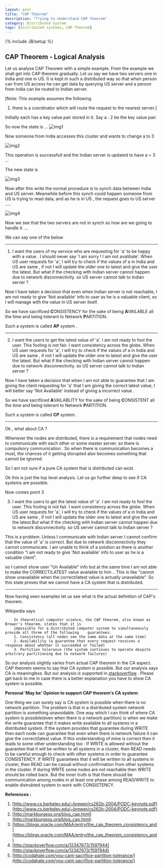 ```yaml
---
layout: post
title: "CAP Theorem"
description: "Trying to Understand CAP theorem"
category: Distributed System
tags: [distributed systems, CAP Theorem]
---
```

{% include JB/setup %}

## CAP Theorem - Logical Analysis

Let us analyse CAP Theorem with a simple example. From the example we shall get into CAP theorem gradually.
Let us say we have two servers one in India and one in US. It is kept in such a distributed
way so that when person can from US access he can get data by querying US server and a person from India can be routed
to Indian server.

[Note: This example assumes the following

1) there is a coordinator which will route the request to the nearest server.]

Initially each has a key value pair stored in it. Say a : 2 be the key value pair.

So now the state is ...
![img1](https://cloud.githubusercontent.com/assets/5524260/9529291/115bfc46-4d17-11e5-9911-21cba6db36a3.png)

Now someone from India accesses this cluster and wants to change a to 3 

![img2](https://cloud.githubusercontent.com/assets/5524260/9529303/1be00c48-4d17-11e5-957f-ede4014c821e.png)

This operation is successfull and the Indian server is updated to have a = 3 ...

The new state is

![img3](https://cloud.githubusercontent.com/assets/5524260/9529415/c0d4c306-4d17-11e5-9286-909b607b2855.png)

Now after this write the normal procedure is to synch data between India and US server.
Meanwhile before this synch could happen someone from US is trying to read data, and as he is in US , the request goes to US server .....

![img4](https://cloud.githubusercontent.com/assets/5524260/9529570/a78adfba-4d18-11e5-9c71-bd1d4abf0f7a.png)

Now we see that the two servers are not in synch so how are we going to handle it .... 


We can say one of the below

***
1) I want the users of my service who are requesting for 'a' to be happy with a value . I should never say 'I am sorry ! I am not avalibale'. When US user requests for 'a', I will try to check if the values of a in India and US are same , if not I will update the older one to latest and give the user the latest.
But what if the checking with Indian server cannot happen due to network disconnectivity. so US server cannot talk to Indian server ?

Now I have taken a decision that even when Indian server is not reachable, I am not ready to give 'Not available' info to user as he is a valuable client, so I will manage with the value in US server itself.

So we have sacrificed <b>C</b>ONSISTENCY for the sake of being <b>A</b>VAILABLE all the time and being tolerant to Network <b>P</b>ARTITION.

Such a system is called <b>AP</b> system .

***
2) I want the users to get the latest value of 'a'. I am not ready to fool the user. This fooling is not fair. I want consistency across the globe. When US user requests for 'a', I will try to check if the values of a in India and US are same , if not I will update the older one to latest and give the user the latest.
But what if the checking with Indian server cannot happen due to network disconnectivity. so US server cannot talk to Indian server ?

Now I have taken a decision that when I am not able to guarantee that I am giving the client requesting for 'a' that I am giving the correct latest value, I will better say 'Not Available' instead of giving a incorrect value .

So we have sacrificed <b>A</b>VAILABLITY for the sake of being <b>C</b>ONSISTENT all the time and being tolerant to Network <b>P</b>ARTITION.

Such a system is called <b>CP</b> system .

***

Ok , what about CA ?

Whenever the nodes are distributed, there is a requirement that nodes need to communicate with each other or some master server. so there is compulsory communication . So when there is communication becomes a must, the chances of it getting disrupted also becomes something that cannot be ignored.

So I am not sure if a pure CA system that is distributed can exist.

Ok this is just the top level analysis.
Let us go further deep to see if CA systems are possible.

Now comes point 3

3) I want the users to get the latest value of 'a'. I am not ready to fool the user. This fooling is not fair. I want consistency across the globe. When US user requests for 'a', I will try to check if the values of a in India and US are same , if not I will update the older one to latest and give the user the latest.But what if the checking with Indian server cannot happen due to network disconnectivity. so US server cannot talk to Indian server ?

This is a problem. Unless I communicate with Indian server I cannot confirm that the value of 'a' is correct. But due to network disconnectivity they cannot communicate. I am unable to think of a solution as there is another condition "I am not ready to give 'Not available' info to user as he is a valuable client".

so I cannot show user "Un Available" info but at the same time I am not able to make the CORRECT/LATEST value available to him .. This is like "cannot show unavailable when the correct/latest value is actually unavailable".
So this state proves that we cannot have a CA system that is distributed.


***
Now having seen examples let us see what is the actual definition of CAP's theorem.

Wikipedia says 


        In theoretical computer science, the CAP theorem, also known as Brewer's theorem, states that it is  
        impossible for a distributed computer system to simultaneously provide all three of the following    guarantees:
        1. Consistency (all nodes see the same data at the same time)
        2. Availability (a guarantee that every request receives a response about whether it succeeded or failed)
        3. Partition tolerance (the system continues to operate despite arbitrary partitioning due to network failures)



So our analysis slightly varies from actual CAP theorem in the CA aspect. CAP theorem seems to say that CA system is possible. But our analysis says CA is meaningless.
But our analysis is supported in [stackoverflow](http://stackoverflow.com/a/12347673/1597944) .
Please get back to me in case there is a better explanation you have to show CA system is possible.

**Personal 'May be' Opinion to support CAP theorem's CA system:**

One thing we can surely say is CA system is possible when there is no network partition.
The problem is that in a distributed system network partition is something unavoidable.
One way which I can think of where CA system is possible(even when there is a network partition) is when we make the write guarantee that it makes write available to all systems in a distributed system. If the system provides that guarantee during WRITE then each node can guarantee that even when there is network failure it can give the correct/latest value.
If this understanding of mine is correct then it leads to some other understanding too : If WRITE is allowed without the guarantee that it will be written to all systems in a cluster, then READ needs to be careful enough to check with other systems in order to guarantee CONSISTENCY. If WRITE guarantees that it will be written to all systems in cluster, then READ can be casual without confirmation from other systems in the cluster. 
If during WRITE some nodes are not reachable then WRITE should be rolled back. But the inner truth is that there should be communication among nodes in at least one phase among READ/WRITE to enable distrubted system to work with CONSISTENCY.


**References :**

1. [http://www.cs.berkeley.edu/~brewer/cs262b-2004/PODC-keynote.pdf](http://www.cs.berkeley.edu/~brewer/cs262b-2004/PODC-keynote.pdf)
2. [http://markburgess.org/blog_cap.html](http://markburgess.org/blog_cap.html)
3. [https://blogs.oracle.com/MAA/entry/the_cap_theorem_consistency_and](https://blogs.oracle.com/MAA/entry/the_cap_theorem_consistency_and)
4. [http://stackoverflow.com/a/12347673/1597944](http://stackoverflow.com/a/12347673/1597944)
5. [http://codahale.com/you-cant-sacrifice-partition-tolerance/](http://codahale.com/you-cant-sacrifice-partition-tolerance/)
